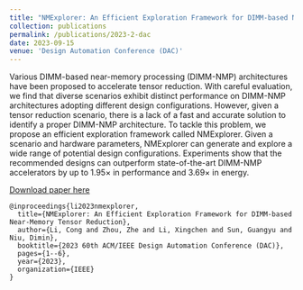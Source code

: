 ```yaml
---
title: "NMExplorer: An Efficient Exploration Framework for DIMM-based Near-Memory Tensor Reduction"
collection: publications
permalink: /publications/2023-2-dac
date: 2023-09-15
venue: 'Design Automation Conference (DAC)'
---
```

Various DIMM-based near-memory processing (DIMM-NMP) architectures have been proposed to accelerate tensor reduction. With careful evaluation, we find that diverse scenarios exhibit distinct performance on DIMM-NMP architectures adopting different design configurations. However, given a tensor reduction scenario, there is a lack of a fast and accurate solution to identify a proper DIMM-NMP architecture. To tackle this problem, we propose an efficient exploration framework called NMExplorer. Given a scenario and hardware parameters, NMExplorer can generate and explore a wide range of potential design configurations. Experiments show that the recommended designs can outperform state-of-the-art DIMM-NMP accelerators by up to 1.95× in performance and 3.69× in energy.

[Download paper here](https://ieeexplore.ieee.org/abstract/document/10247764)

```
@inproceedings{li2023nmexplorer,
  title={NMExplorer: An Efficient Exploration Framework for DIMM-based Near-Memory Tensor Reduction},
  author={Li, Cong and Zhou, Zhe and Li, Xingchen and Sun, Guangyu and Niu, Dimin},
  booktitle={2023 60th ACM/IEEE Design Automation Conference (DAC)},
  pages={1--6},
  year={2023},
  organization={IEEE}
}
```